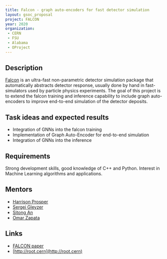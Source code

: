```yaml
---
title: Falcon - graph auto-encoders for fast detector simulation
layout: gsoc_proposal
project: FALCON
year: 2020
organization: 
 - CERN
 - FSU
 - Alabama
 - OProject
---
```


## Description
[Falcon](http://inspirehep.net/record/1456803) is an ultra-fast non-parametric detector simulation package that automatically abstracts detector response, usually done by hand in fast-simulators used by particle physics experiments. The goal of this project is to extend the falcon training and inference capability to include graph auto-encoders to improve end-to-end simulation of the detector deposits. 

## Task ideas and expected results
  * Integration of GNNs into the falcon training
  * Implementation of Graph Auto-Encoder for end-to-end simulation 
  * Integration of GNNs into the inference



## Requirements
Strong development skills, good knowledge of C++ and Python. Interest in Machine Learning algorithms and applications.

## Mentors 
  * [Harrison Prosper](mailto:sft-gsoc-ml@googlegroups.com?subject=FALCON)
  * [Sergei Gleyzer](mailto:sft-gsoc-ml@googlegroups.com?subject=FALCON)
  * [Sitong An](mailto:sft-gsoc-ml@googlegroups.com?subject=FALCON)
  * [Omar Zapata](mailto:sft-gsoc-ml@googlegroups.com?subject=FALCON)
## Links
  * [FALCON paper](http://inspirehep.net/record/1456803)
  * [http://root.cern](http://root.cern)
